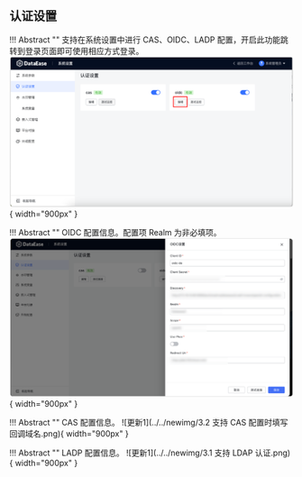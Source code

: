 ## 认证设置

!!! Abstract ""
    支持在系统设置中进行 CAS、OIDC、LADP 配置，开启此功能跳转到登录页面即可使用相应方式登录。
![更新1](../newimg/4.4%20支持在系统设置中配置认证对接信息.png){ width="900px" }

!!! Abstract ""
    OIDC 配置信息。配置项 Realm 为非必填项。
![更新1](../newimg/oidc认证设置.png){ width="900px" }

!!! Abstract ""
    CAS 配置信息。
![更新1](../../newimg/3.2 支持 CAS 配置时填写回调域名.png){ width="900px" }

!!! Abstract ""
    LADP 配置信息。
![更新1](../../newimg/3.1 支持 LDAP 认证.png){ width="900px" }
